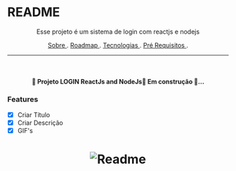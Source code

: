 # README
<p align="center"> Esse projeto é um sistema de login com reactjs e nodejs </p>

<p align="center">
<a href="sobre"> Sobre </a>.
<a href="roadmap"> Roadmap </a>.
<a href="tecnologias"> Tecnologias </a>.
<a href="pre-requisitos"> Pré Requisitos </a>.
</p>

---
<br>

<h4 align="center"> 
 🚧 Projeto LOGIN ReactJs and NodeJs🚀 Em construção 🚧... 
  </h4>

### Features
- [X] Criar Título
- [X] Criar Descrição
- [X] GIF's

<h1 align="center">
  <img alt="Readme" title="Readme" src="./github/Readme-gif.gif" />
</h1>
